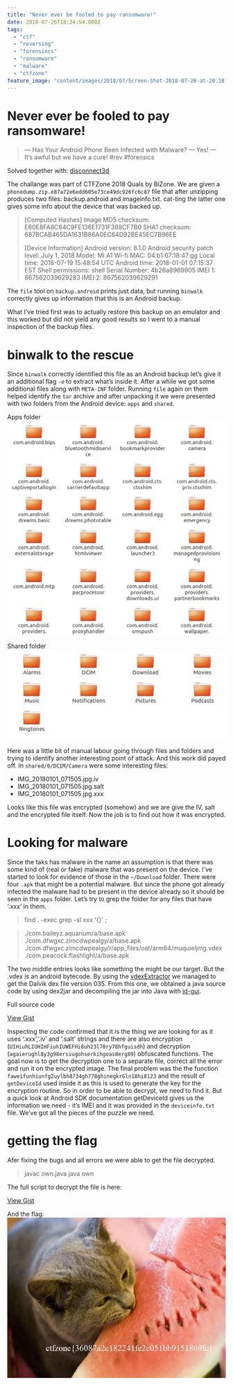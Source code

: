 ```yaml
---
title: "Never ever be fooled to pay ransomware!"
date: 2018-07-26T18:24:54.000Z
tags:
  - "ctf"
  - "reversing"
  - "forensincs"
  - "ransomware"
  - "malware"
  - "ctfzone"
feature_image: "content/images/2018/07/Screen-Shot-2018-07-26-at-20.18.38.webp"
---
```


# Never ever be fooled to pay ransomware!

> — Has Your Android Phone Been Infected with Malware? — Yes! — It’s awful but we have a cure! #rev #forensics

Solved together with: [disconnect3d](https://disconnect3d.pl)

The challange was part of CTFZone 2018 Quals by BiZone. We are given a `phonedump.zip.e87a72e6edd605e73ce49dc926fc6c87` file that after unzipping produces two files: backup.android and imageinfo.txt. cat-ting the latter one gives some info about the device that was backed up.

> [Computed Hashes] Image
>  MD5 checksum: E60E8FA8C64C9FE136E1731F388CF7B0
>  SHA1 checksum: 687BCAB465DA1631B86A0EC64D92BE45EC7B96EE
>
> [Device Information]
>  Android version: 8.1.0
>  Android security patch level: July 1, 2018
>  Model: Mi A1
>  Wi-fi MAC: 04:b1:67:18:47:gg
>  Local time: 2018-07-19 15:48:54 UTC
>  Android time: 2018-01-01 07:15:37 EST
>  Shell permissions: shell
>  Serial Number: 4b26a8969905
>  IMEI 1: 867562039629283
>  IMEI 2: 867562039629291

The `file` tool on `backup.android` prints just data, but running `binwalk` correctly gives up information that this is an Android backup.

What I’ve tried first was to actually restore this backup on an emulator and this worked but did not yield any good results so I went to a manual inspection of the backup files.

# binwalk to the rescue

Since `binwalk` correctly identified this file as an Android backup let’s give it an additional flag `-e` to extract what’s inside it. After a while we got some additional files along with `META-INF` folder. Running `file` again on them helped identify the `tar` archive and after unpacking it we were presented with two folders from the Android device: `apps` and `shared`.

Apps folder
![apps folder](content/images/2018/07/Screen-Shot-2018-07-26-at-20.15.41.webp)

Shared folder
![shared folder](content/images/2018/07/Screen-Shot-2018-07-26-at-20.16.00.webp)

Here was a little bit of manual labour going through files and folders and trying to identify another interesting point of attack. And this work did payed off. In `shared/0/DCIM/Camera` were some interesting files:

  * IMG_20180101_071505.jpg.iv
  * IMG_20180101_071505.jpg.salt
  * IMG_20180101_071505.jpg.xxx

Looks like this file was encrypted (somehow) and we are give the IV, salt and the encrypted file itself. Now the job is to find out how it was encrypted.

# Looking for malware

Since the taks has malware in the name an assumption is that there was some kind of (real or fake) malware that was present on the device. I’ve started to look for evidence of those in the `~/Download` folder. There were four `.apk` that might be a potential malware. But since the phone got already infected the malware had to be present in the device already so it should be seen in the `apps` folder. Let’s try to grep the folder for any files that have ‘.xxx’ in them.

> find . -exec grep -sl xxx '{}' ;

> ./com.baileyz.aquarium/a/base.apk
>  ./com.dfwgxc.zimcdwpealgy/a/base.apk
>  ./com.dfwgxc.zimcdwpealgy/r/app_files/oat/arm64/muquieljmg.vdex
>  ./com.peacock.flashlight/a/base.apk

The two middle entries looks like something the might be our target. But the .vdex is an android bytecode. By using the [vdexExtractor](https://github.com/anestisb/vdexExtractor) we managed to get the Dalvik dex file version 035. From this one, we obtained a java source code by using dex2jar and decompiling the jar into Java with [jd-gui](http://jd.benow.ca/).

Full source code

[View Gist](https://gist.github.com/pawlos/7f71e8eb617b19d10c4241aac252c6f5)

Inspecting the code confirmed that it is the thing we are looking for as it uses ‘.xxx’,’.iv’ and ‘.salt’ strings and there are also encryption (`UIHiuhLIUHIHFiuhIUWEFHi8uh23l78ry78hfguisdh`) and decryption (`agaierughl8y3g98ersiugohserkihgoas8erg89`) obfuscated functions.
The goal now is to get the decryption one to a separate file, correct all the error and run it on the encrypted image.
The final problem was the the function `faweifunhiunfg2uylbh8734gh778ghinegkrGln18hi8123` and the result of `getDeviceId` used inside it as this is used to generate the key for the encryption routine. So in order to be able to decrypt, we need to find it. But a quick look at Android SDK documentation getDeviceId gives us the information we need - it’s IMEI and it was provided in the `deviceinfo.txt` file. We’ve got all the pieces of the puzzle we need.

# getting the flag

Afer fixing the bugs and all errors we were able to get the file decrypted.

> javac own.java
>  java own

The full script to decrypt the file is here:

[View Gist](https://gist.github.com/pawlos/0526837ee936ebbf66a5b878ee71383a)

And the flag:
![f](content/images/2018/07/f.webp)
